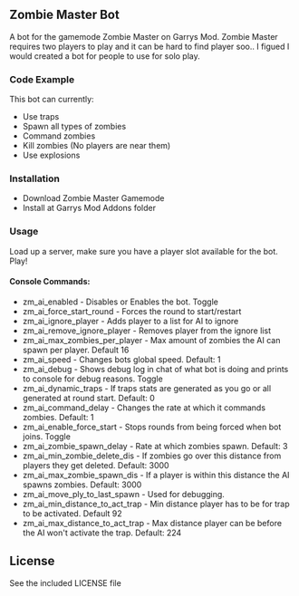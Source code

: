 ## Zombie Master Bot
A bot for the gamemode Zombie Master on Garrys Mod.
Zombie Master requires two players to play and it can be hard to find player soo..
I figued I would created a bot for people to use for solo play.

### Code Example

This bot can currently:
* Use traps
* Spawn all types of zombies
* Command zombies
* Kill zombies (No players are near them)
* Use explosions

### Installation

* Download Zombie Master Gamemode
* Install at Garrys Mod Addons folder

### Usage

Load up a server, make sure you have a player slot available for the bot.
Play!

#### Console Commands: 
* zm_ai_enabled - Disables or Enables the bot. Toggle
* zm_ai_force_start_round - Forces the round to start/restart
* zm_ai_ignore_player - Adds player to a list for AI to ignore
* zm_ai_remove_ignore_player - Removes player from the ignore list
* zm_ai_max_zombies_per_player - Max amount of zombies the AI can spawn per player. Default 16
* zm_ai_speed - Changes bots global speed. Default: 1
* zm_ai_debug - Shows debug log in chat of what bot is doing and prints to console for debug reasons. Toggle
* zm_ai_dynamic_traps - If traps stats are generated as you go or all generated at round start. Default: 0
* zm_ai_command_delay - Changes the rate at which it commands zombies. Default: 1
* zm_ai_enable_force_start - Stops rounds from being forced when bot joins. Toggle
* zm_ai_zombie_spawn_delay - Rate at which zombies spawn. Default: 3 
* zm_ai_min_zombie_delete_dis - If zombies go over this distance from players they get deleted. Default: 3000
* zm_ai_max_zombie_spawn_dis - If a player is within this distance the AI spawns zombies. Default: 3000
* zm_ai_move_ply_to_last_spawn - Used for debugging.
* zm_ai_min_distance_to_act_trap - Min distance player has to be for trap to be activated. Default 92 
* zm_ai_max_distance_to_act_trap - Max distance player can be before the AI won't activate the trap. Default: 224

License
----

See the included LICENSE file